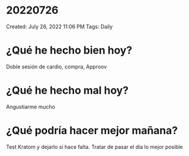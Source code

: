 # 20220726

Created: July 26, 2022 11:06 PM
Tags: Daily

# ¿Qué he hecho bien hoy?

Doble sesión de cardio, compra, Approov

# ¿Qué he hecho mal hoy?

Angustiarme mucho

# ¿Qué podría hacer mejor mañana?

Test Kratom y dejarlo si hace falta. Tratar de pasar el día lo mejor posible
